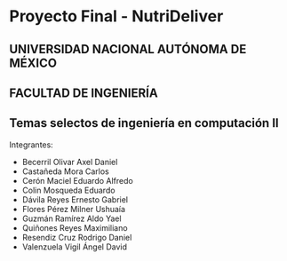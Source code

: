 # **Proyecto Final - NutriDeliver**
## UNIVERSIDAD NACIONAL AUTÓNOMA DE MÉXICO
## FACULTAD DE INGENIERÍA
## Temas selectos de ingeniería en computación II
Integrantes:
- Becerril Olivar Axel Daniel
- Castañeda Mora Carlos
- Cerón Maciel Eduardo Alfredo
- Colin Mosqueda Eduardo
- Dávila Reyes Ernesto Gabriel
- Flores Pérez Milner Ushuaía
- Guzmán Ramírez Aldo Yael
- Quiñones Reyes Maximiliano
- Resendiz Cruz Rodrigo Daniel
- Valenzuela Vigil Ángel David


 
